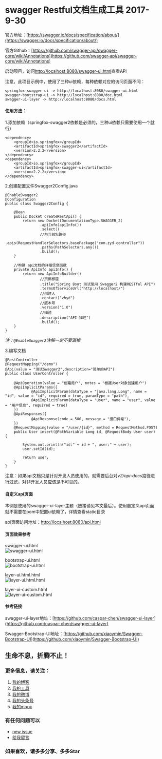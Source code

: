 # swagger Restful文档生成工具 2017-9-30

官方地址：[https://swagger.io/docs/specification/about/](https://swagger.io/docs/specification/about/)    

官方Github：[https://github.com/swagger-api/swagger-core/wiki/Annotations](https://github.com/swagger-api/swagger-core/wiki/Annotations)

启动项目，访问[http://localhost:8080/swagger-ui.html](http://localhost:8080/swagger-ui.html)查看API

注意，此项目示例中，使用了三种ui依赖，每种依赖对应的访问页面不同：
```
springfox-swagger-ui -> http://localhost:8080/swagger-ui.html    
swagger-bootstrap-ui -> http://localhost:8080/doc.html    
swagger-ui-layer -> http://localhost:8080/docs.html
```


#### 使用方法：
1.添加依赖（springfox-swagger2依赖是必须的，三种ui依赖只需要使用一个就行）

```
<dependency>
    <groupId>io.springfox</groupId>
    <artifactId>springfox-swagger2</artifactId>
    <version>2.2.2</version>
</dependency>
<dependency>
    <groupId>io.springfox</groupId>
    <artifactId>springfox-swagger-ui</artifactId>
    <version>2.2.2</version>
</dependency>
```
2.创建配置文件Swagger2Config.java
```
@EnableSwagger2
@Configuration
public class Swagger2Config {

    @Bean
    public Docket createRestApi() {
        return new Docket(DocumentationType.SWAGGER_2)
                .apiInfo(apiInfo())
                .select()
                //为当前包路径
                .apis(RequestHandlerSelectors.basePackage("com.zyd.controller"))
                .paths(PathSelectors.any())
                .build();
    }

    //构建 api文档的详细信息函数
    private ApiInfo apiInfo() {
        return new ApiInfoBuilder()
                //页面标题
                .title("Spring Boot 测试使用 Swagger2 构建RESTful API")
                .termsOfServiceUrl("http://localhost/")
                //创建人
                .contact("zhyd")
                //版本号
                .version("1.0")
                //描述
                .description("API 描述")
                .build();
    }
}
```
*注：``@EnableSwagger2``注解一定不要漏掉*

3.编写文档
```
@RestController
@RequestMapping("/demo")
@Api(value = "测试Swagger2",description="简单的API")
public class UserController {

    @ApiOperation(value = "创建用户", notes = "根据User对象创建用户")
    @ApiImplicitParams({
            @ApiImplicitParam(dataType = "java.lang.Long", name = "id", value = "id", required = true, paramType = "path"),
            @ApiImplicitParam(dataType = "User", name = "user", value = "用户信息", required = true)
    })
    @ApiResponses({
            @ApiResponse(code = 500, message = "接口异常"),
    })
    @RequestMapping(value = "/user/{id}", method = RequestMethod.POST)
    public User insert(@PathVariable Long id, @RequestBody User user) {

        System.out.println("id:" + id + ", user:" + user);
        user.setId(id);

        return user;
    }
}
```


注意：如果api文档只是针对开发人员使用的，就需要后台对*v2/api-docs*路径进行过滤，对非开发人员应该是不可见的。

#### 自定义api页面

本例是使用的swagger-ui-layer主题（链接请见本文最后）。使用自定义api页面就不需要在pom中配置ui依赖了，详情查看static目录    

api页面访问地址：[http://localhost:8080/api.html](http://localhost:8080/api.html)

#### 页面效果参考

swagger-ui.html    
![swagger-ui.html](docs/images/swagger-ui.html.png)

bootstrap-ui.html    
![bootstrap-ui.html](docs/images/bootstrap-ui.html.png)

layer-ui.html.html    
![layer-ui.html.html](docs/images/layer-ui.html.png)

layer-ui-custom.html   
![layer-ui-custom.html](docs/images/layer-ui-custom.html.png)

#### 参考链接

swagger-ui-layer地址：[https://github.com/caspar-chen/swagger-ui-layer](https://github.com/caspar-chen/swagger-ui-layer)   

Swagger-Bootstrap-UI地址：[https://github.com/xiaoymin/Swagger-Bootstrap-UI](https://github.com/xiaoymin/Swagger-Bootstrap-UI)   


## 生命不息，折腾不止！
### 更多信息，请关注：
1. [我的博客](http://www.zhyd.me)
2. [我的工具](http://tool.zhyd.me)
3. [我的微博](http://weibo.com/211230415)
4. [我的头条号](http://www.toutiao.com/c/user/3286958681/)
5. [我的mooc](http://www.imooc.com/u/1175248/articles)

### 有任何问题可以
- [new issue](https://github.com/zhangyd-c/springboot/issues)
- [给我留言](http://www.zhyd.me/guestbook)

### 如果喜欢，请多多分享、多多Star